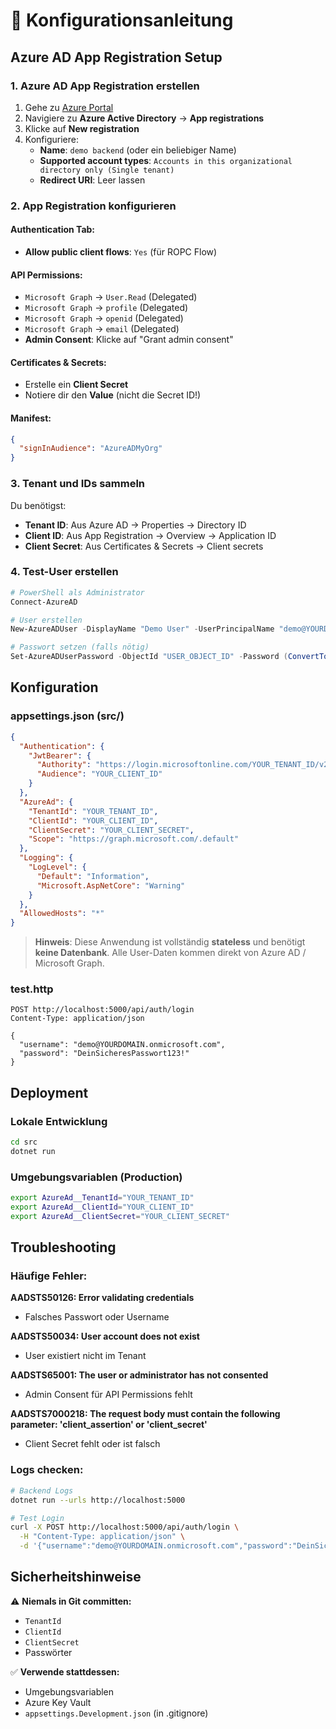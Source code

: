 # 🔧 Konfigurationsanleitung

## Azure AD App Registration Setup

### 1. Azure AD App Registration erstellen

1. Gehe zu [Azure Portal](https://portal.azure.com)
2. Navigiere zu **Azure Active Directory** → **App registrations**
3. Klicke auf **New registration**
4. Konfiguriere:
   - **Name**: `demo backend` (oder ein beliebiger Name)
   - **Supported account types**: `Accounts in this organizational directory only (Single tenant)`
   - **Redirect URI**: Leer lassen

### 2. App Registration konfigurieren

#### Authentication Tab:
- **Allow public client flows**: `Yes` (für ROPC Flow)

#### API Permissions:
- `Microsoft Graph` → `User.Read` (Delegated)
- `Microsoft Graph` → `profile` (Delegated)  
- `Microsoft Graph` → `openid` (Delegated)
- `Microsoft Graph` → `email` (Delegated)
- **Admin Consent**: Klicke auf "Grant admin consent"

#### Certificates & Secrets:
- Erstelle ein **Client Secret**
- Notiere dir den **Value** (nicht die Secret ID!)

#### Manifest:
```json
{
  "signInAudience": "AzureADMyOrg"
}
```

### 3. Tenant und IDs sammeln

Du benötigst:
- **Tenant ID**: Aus Azure AD → Properties → Directory ID
- **Client ID**: Aus App Registration → Overview → Application ID
- **Client Secret**: Aus Certificates & Secrets → Client secrets

### 4. Test-User erstellen

```powershell
# PowerShell als Administrator
Connect-AzureAD

# User erstellen
New-AzureADUser -DisplayName "Demo User" -UserPrincipalName "demo@YOURDOMAIN.onmicrosoft.com" -MailNickName "demo" -PasswordProfile @{Password="DeinSicheresPasswort123!"; ForceChangePasswordNextLogin=$false} -AccountEnabled $true

# Passwort setzen (falls nötig)
Set-AzureADUserPassword -ObjectId "USER_OBJECT_ID" -Password (ConvertTo-SecureString "DeinSicheresPasswort123!" -AsPlainText -Force)
```

## Konfiguration

### appsettings.json (src/)
```json
{
  "Authentication": {
    "JwtBearer": {      
      "Authority": "https://login.microsoftonline.com/YOUR_TENANT_ID/v2.0",
      "Audience": "YOUR_CLIENT_ID"
    }
  },
  "AzureAd": {
    "TenantId": "YOUR_TENANT_ID",
    "ClientId": "YOUR_CLIENT_ID", 
    "ClientSecret": "YOUR_CLIENT_SECRET",
    "Scope": "https://graph.microsoft.com/.default"
  },
  "Logging": {
    "LogLevel": {
      "Default": "Information",
      "Microsoft.AspNetCore": "Warning"
    }
  },
  "AllowedHosts": "*"
}
```

> **Hinweis**: Diese Anwendung ist vollständig **stateless** und benötigt **keine Datenbank**. Alle User-Daten kommen direkt von Azure AD / Microsoft Graph.

### test.http
```http
POST http://localhost:5000/api/auth/login
Content-Type: application/json

{
  "username": "demo@YOURDOMAIN.onmicrosoft.com",
  "password": "DeinSicheresPasswort123!"
}
```

## Deployment

### Lokale Entwicklung
```bash
cd src
dotnet run
```

### Umgebungsvariablen (Production)
```bash
export AzureAd__TenantId="YOUR_TENANT_ID"
export AzureAd__ClientId="YOUR_CLIENT_ID"  
export AzureAd__ClientSecret="YOUR_CLIENT_SECRET"
```

## Troubleshooting

### Häufige Fehler:

**AADSTS50126: Error validating credentials**
- Falsches Passwort oder Username

**AADSTS50034: User account does not exist**
- User existiert nicht im Tenant

**AADSTS65001: The user or administrator has not consented**
- Admin Consent für API Permissions fehlt

**AADSTS7000218: The request body must contain the following parameter: 'client_assertion' or 'client_secret'**
- Client Secret fehlt oder ist falsch

### Logs checken:
```bash
# Backend Logs
dotnet run --urls http://localhost:5000

# Test Login
curl -X POST http://localhost:5000/api/auth/login \
  -H "Content-Type: application/json" \
  -d '{"username":"demo@YOURDOMAIN.onmicrosoft.com","password":"DeinSicheresPasswort123!"}'
```

## Sicherheitshinweise

⚠️ **Niemals in Git committen:**
- `TenantId`
- `ClientId` 
- `ClientSecret`
- Passwörter

✅ **Verwende stattdessen:**
- Umgebungsvariablen
- Azure Key Vault
- `appsettings.Development.json` (in .gitignore)
